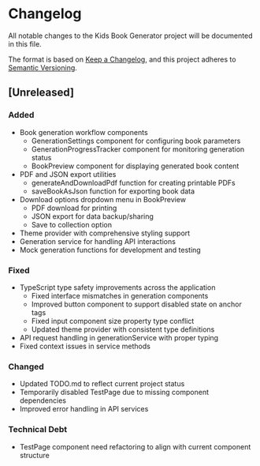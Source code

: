 # Changelog

All notable changes to the Kids Book Generator project will be documented in this file.

The format is based on [Keep a Changelog](https://keepachangelog.com/en/1.0.0/),
and this project adheres to [Semantic Versioning](https://semver.org/spec/v2.0.0.html).

## [Unreleased]

### Added
- Book generation workflow components
  - GenerationSettings component for configuring book parameters
  - GenerationProgressTracker component for monitoring generation status
  - BookPreview component for displaying generated book content
- PDF and JSON export utilities
  - generateAndDownloadPdf function for creating printable PDFs
  - saveBookAsJson function for exporting book data
- Download options dropdown menu in BookPreview
  - PDF download for printing
  - JSON export for data backup/sharing
  - Save to collection option
- Theme provider with comprehensive styling support
- Generation service for handling API interactions
- Mock generation functions for development and testing

### Fixed
- TypeScript type safety improvements across the application
  - Fixed interface mismatches in generation components
  - Improved button component to support disabled state on anchor tags
  - Fixed input component size property type conflict
  - Updated theme provider with consistent type definitions
- API request handling in generationService with proper typing
- Fixed context issues in service methods

### Changed
- Updated TODO.md to reflect current project status
- Temporarily disabled TestPage due to missing component dependencies
- Improved error handling in API services

### Technical Debt
- TestPage component need refactoring to align with current component structure
